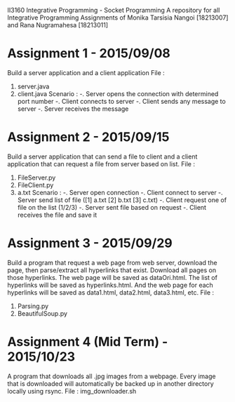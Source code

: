 II3160 Integrative Programming - Socket Programming
A repository for all Integrative Programming Assignments of Monika Tarsisia Nangoi [18213007] and Rana Nugramahesa [18213011]

# Assignment 1 - 2015/09/08
Build a server application and a client application
File :
1) server.java
2) client.java
Scenario :
-. Server opens the connection with determined port number
-. Client connects to server
-. Client sends any message to server
-. Server receives the message

# Assignment 2 - 2015/09/15
Build a server application that can send a file to client and a client application that can request a file from server based on list.
File :
1) FileServer.py
2) FileClient.py
3) a.txt
Scenario :
-. Server open connection
-. Client connect to server
-. Server send list of file ([1] a.txt [2] b.txt [3] c.txt)
-. Client request one of file on the list (1/2/3)
-. Server sent file based on request
-. Client receives the file and save it 

# Assignment 3 - 2015/09/29
Build a program that request a web page from web server, download the page, then parse/extract all hyperlinks that exist. Download all pages on those hyperlinks. The web page will be saved as dataOri.html. The list of hyperlinks will be saved as hyperlinks.html. And the web page for each hyperlinks will be saved as data1.html, data2.html, data3.html, etc.
File :
1) Parsing.py
2) BeautifulSoup.py

# Assignment 4 (Mid Term) - 2015/10/23
A program that downloads all .jpg images from a webpage. Every image that is downloaded will automatically be backed up in another directory locally using rsync.
File :
  img_downloader.sh
